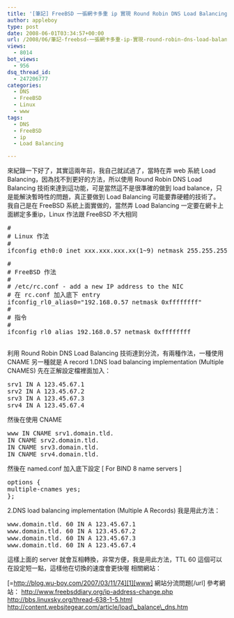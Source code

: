 ```yaml
---
title: '[筆記] FreeBSD 一張網卡多重 ip 實現 Round Robin DNS Load Balancing'
author: appleboy
type: post
date: 2008-06-01T03:34:57+00:00
url: /2008/06/筆記-freebsd-一張網卡多重-ip-實現-round-robin-dns-load-balancing/
views:
  - 8014
bot_views:
  - 956
dsq_thread_id:
  - 247206777
categories:
  - DNS
  - FreeBSD
  - Linux
  - www
tags:
  - DNS
  - FreeBSD
  - ip
  - Load Balancing

---
```

來紀錄一下好了，其實這兩年前，我自己就試過了，當時在弄 web 系統 Load Balancing，因為找不到更好的方法，所以使用 Round Robin DNS Load Balancing 技術來達到這功能，可是當然這不是很準確的做到 load balance，只是能解決暫時性的問題，真正要做到 Load Balancing 可能要靠硬體的技術了。 我自己是在 FreeBSD 系統上面實做的，當然弄 Load Balancing 一定要在網卡上面綁定多重ip，Linux 作法跟 FreeBSD 不大相同 

<pre class="brush: bash; title: ; notranslate" title="">#
# Linux 作法
#
ifconfig eth0:0 inet xxx.xxx.xxx.xx(1~9) netmask 255.255.255.0 broadcast xxx.xxx.xxx.255</pre>

<pre class="brush: bash; title: ; notranslate" title="">#
# FreeBSD 作法
#
# /etc/rc.conf - add a new IP address to the NIC
# 在 rc.conf 加入底下 entry
ifconfig_rl0_alias0="192.168.0.57 netmask 0xffffffff" 
#
# 指令
#
ifconfig rl0 alias 192.168.0.57 netmask 0xffffffff
 </pre>

<!--more--> 利用 Round Robin DNS Load Balancing 技術達到分流，有兩種作法，一種使用 CNAME 另一種就是 A record 1.DNS load balancing implementation (Multiple CNAMES) 先在正解設定檔裡面加入： 

<pre class="brush: bash; title: ; notranslate" title="">srv1 IN A 123.45.67.1
srv2 IN A 123.45.67.2
srv3 IN A 123.45.67.3
srv4 IN A 123.45.67.4</pre> 然後在使用 CNAME 

<pre class="brush: bash; title: ; notranslate" title="">www IN CNAME srv1.domain.tld.
IN CNAME srv2.domain.tld.
IN CNAME srv3.domain.tld.
IN CNAME srv4.domain.tld. </pre> 然後在 named.conf 加入底下設定 [ For BIND 8 name servers ] 

<pre class="brush: bash; title: ; notranslate" title="">options {
multiple-cnames yes;
}; </pre> 2.DNS load balancing implementation (Multiple A Records) 我是用此方法： 

<pre class="brush: bash; title: ; notranslate" title="">www.domain.tld. 60 IN A 123.45.67.1
www.domain.tld. 60 IN A 123.45.67.2
www.domain.tld. 60 IN A 123.45.67.3
www.domain.tld. 60 IN A 123.45.67.4</pre> 這樣上面的 server 就會互相轉換，非常方便，我是用此方法，TTL 60 這個可以在設定短一點，這樣他在切換的速度會更快喔 相關網站： 

[=http://blog.wu-boy.com/2007/03/11/74][1][www] 網站分流問題[/url] 參考網站： http://www.freebsddiary.org/ip-address-change.php http://bbs.linuxsky.org/thread-638-1-5.html http://content.websitegear.com/article/load\_balance\_dns.htm

 [1]: http://blog.wu-boy.com/2007/03/11/74